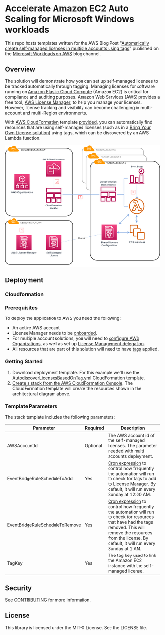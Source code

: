 # Accelerate Amazon EC2 Auto Scaling for Microsoft Windows workloads

This repo hosts templates written for the AWS Blog Post "[Automatically create self-managed licenses in multiple accounts using tags](https://aws.amazon.com/blogs/modernizing-with-aws/automatically-create-self-managed-licenses-in-multiple-accounts-using-tags/)" published on the [Microsoft Workloads on AWS](https://aws.amazon.com/blogs/modernizing-with-aws/) blog channel.

## Overview
The solution will demonstrate how you can set up self-managed licenses to be tracked automatically through tagging. Managing licenses for software running on [Amazon Elastic Cloud Compute](https://aws.amazon.com/ec2/) (Amazon EC2) is critical for compliance and auditing purposes. Amazon Web Services (AWS) provides a free tool, [AWS License Manager](https://aws.amazon.com/license-manager/), to help you manage your licenses. However, license tracking and visibility can become challenging in multi-account and multi-Region environments. 

With [AWS CloudFormation](https://aws.amazon.com/cloudformation/) template [provided](/Templates/CloudFormation/AutodiscoverLicensesBasedOnTag.yml), you can automatically find resources that are using self-managed licenses (such as in a [Bring Your Own License solution](https://aws.amazon.com/blogs/mt/simplified-byol-experience-using-aws-license-manager/)) using tags, which can be discovered by an AWS Lambda function.

![Architectural Diagram](/Images/ArchitecturalDiagram.png)


## Deployment
### Cloudformation
### Prerequisites
To deploy the application to AWS you need the following:
* An active AWS account
* License Manager needs to be [onboarded](https://docs.aws.amazon.com/license-manager/latest/userguide/getting-started.html).
* For multiple account solutions, you will need to [configure AWS Organizations](https://docs.aws.amazon.com/organizations/latest/userguide/orgs_tutorials_basic.html), as well as set up [License Management delegation](https://aws.amazon.com/blogs/mt/license-management-using-delegated-administrator-feature-of-aws-license-manager/).
* All resources that are part of this solution will need to have [tags](https://docs.aws.amazon.com/AWSEC2/latest/UserGuide/Using_Tags.html) applied.



### Getting Started
1. Download deployment template.  For this example we'll use the [AutodiscoverLicensesBasedOnTag.yml](/Templates/CloudFormation/AutodiscoverLicensesBasedOnTag.yml) CloudFormation template.
2. [Create a stack from the AWS CloudFormation Console](https://docs.aws.amazon.com/AWSCloudFormation/latest/UserGuide/cfn-console-create-stack.html).  The CloudFormation template will create the resources shown in the architectural diagram above.

### Template Parameters
The stack template includes the following parameters:

| Parameter | Required | Description |
| --- | --- | --- |
| AWSAccountId | Optional | The AWS account id of the self-managed licenses. The parameter needed with multi accounts deployment. |
| EventBridgeRuleScheduleToAdd | Yes | [Cron expression](https://docs.aws.amazon.com/eventbridge/latest/userguide/eb-cron-expressions.html) to control how frequently the automation will run to check for tags to add to License Manager. By default, it will run every Sunday at 12:00 AM. |
| EventBridgeRuleScheduleToRemove | Yes | [Cron expression](https://docs.aws.amazon.com/eventbridge/latest/userguide/eb-cron-expressions.html) to control how frequently the automation will run to check for resources that have had the tags removed. This will remove the resources from the license. By default, it will run every Sunday at 1 AM. |
| TagKey | Yes | The tag key used to link the Amazon EC2 instance with the self-managed license. |

## Security

See [CONTRIBUTING](CONTRIBUTING.md#security-issue-notifications) for more information.

## License

This library is licensed under the MIT-0 License. See the LICENSE file.
